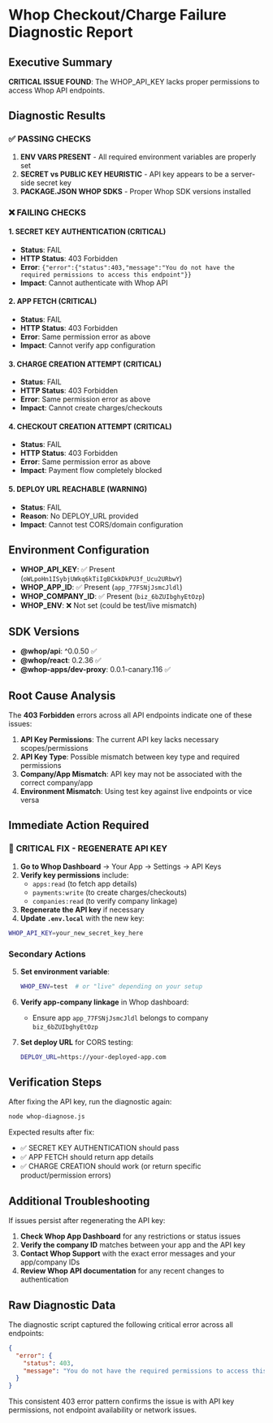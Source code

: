 # Whop Checkout/Charge Failure Diagnostic Report

## Executive Summary
**CRITICAL ISSUE FOUND**: The WHOP_API_KEY lacks proper permissions to access Whop API endpoints.

## Diagnostic Results

### ✅ PASSING CHECKS
1. **ENV VARS PRESENT** - All required environment variables are properly set
2. **SECRET vs PUBLIC KEY HEURISTIC** - API key appears to be a server-side secret key
3. **PACKAGE.JSON WHOP SDKS** - Proper Whop SDK versions installed

### ❌ FAILING CHECKS

#### **1. SECRET KEY AUTHENTICATION** (CRITICAL)
- **Status**: FAIL
- **HTTP Status**: 403 Forbidden
- **Error**: `{"error":{"status":403,"message":"You do not have the required permissions to access this endpoint"}}`
- **Impact**: Cannot authenticate with Whop API

#### **2. APP FETCH** (CRITICAL)
- **Status**: FAIL  
- **HTTP Status**: 403 Forbidden
- **Error**: Same permission error as above
- **Impact**: Cannot verify app configuration

#### **3. CHARGE CREATION ATTEMPT** (CRITICAL)
- **Status**: FAIL
- **HTTP Status**: 403 Forbidden  
- **Error**: Same permission error as above
- **Impact**: Cannot create charges/checkouts

#### **4. CHECKOUT CREATION ATTEMPT** (CRITICAL)
- **Status**: FAIL
- **HTTP Status**: 403 Forbidden
- **Error**: Same permission error as above
- **Impact**: Payment flow completely blocked

#### **5. DEPLOY URL REACHABLE** (WARNING)
- **Status**: FAIL
- **Reason**: No DEPLOY_URL provided
- **Impact**: Cannot test CORS/domain configuration

## Environment Configuration
- **WHOP_API_KEY**: ✅ Present (`oWLpoHn1ISybjUWkq6kTiIgBCkkDkPU3f_Ucu2URbwY`)
- **WHOP_APP_ID**: ✅ Present (`app_77FSNjJsmcJldl`)
- **WHOP_COMPANY_ID**: ✅ Present (`biz_6bZUIbghyEtOzp`)
- **WHOP_ENV**: ❌ Not set (could be test/live mismatch)

## SDK Versions
- **@whop/api**: ^0.0.50 ✅
- **@whop/react**: 0.2.36 ✅  
- **@whop-apps/dev-proxy**: 0.0.1-canary.116 ✅

## Root Cause Analysis

The **403 Forbidden** errors across all API endpoints indicate one of these issues:

1. **API Key Permissions**: The current API key lacks necessary scopes/permissions
2. **API Key Type**: Possible mismatch between key type and required permissions
3. **Company/App Mismatch**: API key may not be associated with the correct company/app
4. **Environment Mismatch**: Using test key against live endpoints or vice versa

## Immediate Action Required

### 🚨 **CRITICAL FIX - REGENERATE API KEY**

1. **Go to Whop Dashboard** → Your App → Settings → API Keys
2. **Verify key permissions** include:
   - `apps:read` (to fetch app details)
   - `payments:write` (to create charges/checkouts)
   - `companies:read` (to verify company linkage)
3. **Regenerate the API key** if necessary
4. **Update `.env.local`** with the new key:

```bash
WHOP_API_KEY=your_new_secret_key_here
```

### Secondary Actions

5. **Set environment variable**:
   ```bash
   WHOP_ENV=test  # or "live" depending on your setup
   ```

6. **Verify app-company linkage** in Whop dashboard:
   - Ensure app `app_77FSNjJsmcJldl` belongs to company `biz_6bZUIbghyEtOzp`

7. **Set deploy URL** for CORS testing:
   ```bash
   DEPLOY_URL=https://your-deployed-app.com
   ```

## Verification Steps

After fixing the API key, run the diagnostic again:
```bash
node whop-diagnose.js
```

Expected results after fix:
- ✅ SECRET KEY AUTHENTICATION should pass
- ✅ APP FETCH should return app details
- ✅ CHARGE CREATION should work (or return specific product/permission errors)

## Additional Troubleshooting

If issues persist after regenerating the API key:

1. **Check Whop App Dashboard** for any restrictions or status issues
2. **Verify the company ID** matches between your app and the API key
3. **Contact Whop Support** with the exact error messages and your app/company IDs
4. **Review Whop API documentation** for any recent changes to authentication

## Raw Diagnostic Data

The diagnostic script captured the following critical error across all endpoints:
```json
{
  "error": {
    "status": 403,
    "message": "You do not have the required permissions to access this endpoint"
  }
}
```

This consistent 403 error pattern confirms the issue is with API key permissions, not endpoint availability or network issues.
